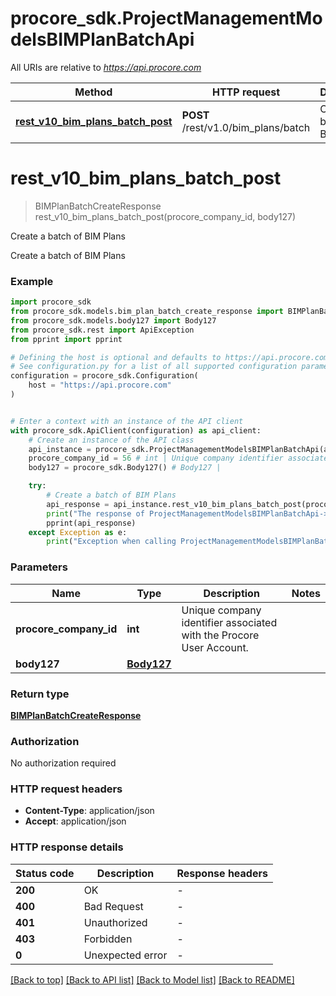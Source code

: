 # procore_sdk.ProjectManagementModelsBIMPlanBatchApi

All URIs are relative to *https://api.procore.com*

Method | HTTP request | Description
------------- | ------------- | -------------
[**rest_v10_bim_plans_batch_post**](ProjectManagementModelsBIMPlanBatchApi.md#rest_v10_bim_plans_batch_post) | **POST** /rest/v1.0/bim_plans/batch | Create a batch of BIM Plans


# **rest_v10_bim_plans_batch_post**
> BIMPlanBatchCreateResponse rest_v10_bim_plans_batch_post(procore_company_id, body127)

Create a batch of BIM Plans

Create a batch of BIM Plans

### Example


```python
import procore_sdk
from procore_sdk.models.bim_plan_batch_create_response import BIMPlanBatchCreateResponse
from procore_sdk.models.body127 import Body127
from procore_sdk.rest import ApiException
from pprint import pprint

# Defining the host is optional and defaults to https://api.procore.com
# See configuration.py for a list of all supported configuration parameters.
configuration = procore_sdk.Configuration(
    host = "https://api.procore.com"
)


# Enter a context with an instance of the API client
with procore_sdk.ApiClient(configuration) as api_client:
    # Create an instance of the API class
    api_instance = procore_sdk.ProjectManagementModelsBIMPlanBatchApi(api_client)
    procore_company_id = 56 # int | Unique company identifier associated with the Procore User Account.
    body127 = procore_sdk.Body127() # Body127 | 

    try:
        # Create a batch of BIM Plans
        api_response = api_instance.rest_v10_bim_plans_batch_post(procore_company_id, body127)
        print("The response of ProjectManagementModelsBIMPlanBatchApi->rest_v10_bim_plans_batch_post:\n")
        pprint(api_response)
    except Exception as e:
        print("Exception when calling ProjectManagementModelsBIMPlanBatchApi->rest_v10_bim_plans_batch_post: %s\n" % e)
```



### Parameters


Name | Type | Description  | Notes
------------- | ------------- | ------------- | -------------
 **procore_company_id** | **int**| Unique company identifier associated with the Procore User Account. | 
 **body127** | [**Body127**](Body127.md)|  | 

### Return type

[**BIMPlanBatchCreateResponse**](BIMPlanBatchCreateResponse.md)

### Authorization

No authorization required

### HTTP request headers

 - **Content-Type**: application/json
 - **Accept**: application/json

### HTTP response details

| Status code | Description | Response headers |
|-------------|-------------|------------------|
**200** | OK |  -  |
**400** | Bad Request |  -  |
**401** | Unauthorized |  -  |
**403** | Forbidden |  -  |
**0** | Unexpected error |  -  |

[[Back to top]](#) [[Back to API list]](../README.md#documentation-for-api-endpoints) [[Back to Model list]](../README.md#documentation-for-models) [[Back to README]](../README.md)

